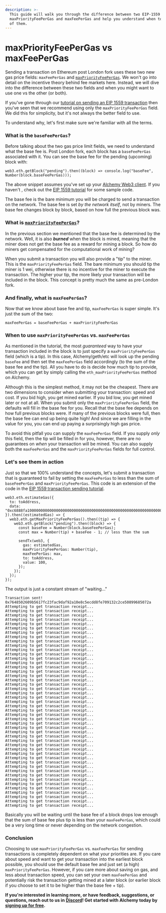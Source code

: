```yaml
---
description: >-
  This guide will walk you through the difference between two EIP-1559 methods:
  maxPriorityFeePerGas and maxFeePerGas and help you understand when to use each
  of them.
---
```


# maxPriorityFeePerGas vs maxFeePerGas

Sending a transaction on Ethereum post London fork uses these two new gas price fields: `maxFeePerGas` and [`maxPriorityFeePerGas`](../../apis/ethereum/eth\_maxpriorityfeepergas.md). We won't go into detail on the incentive theory behind fee markets here. Instead, we will dive into the difference between these two fields and when you might want to use one vs the other (or both).

If you've gone through our [tutorial on sending an EIP 1559 transaction](https://docs.alchemy.com/alchemy/guides/eip-1559/send-tx-eip-1559) then you've seen that we recommend using only the `maxPriorityFeePerGas` field. We did this for simplicity, but it's not always the better field to use.

To understand why, let's first make sure we're familiar with all the terms.

### What is the `baseFeePerGas`? <a href="#what-is-the-base-fee-per-gas" id="what-is-the-base-fee-per-gas"></a>

Before talking about the two gas price limit fields, we need to understand what the base fee is. Post London fork, each block has a `baseFeePerGas` associated with it. You can see the base fee for the pending (upcoming) block with:

```
web3.eth.getBlock("pending").then((block) => console.log("baseFee", Number(block.baseFeePerGas)));
```

The above snippet assumes you've set up your [Alchemy Web3 client](https://docs.alchemy.com/alchemy/documentation/alchemy-web3). If you haven't , check out the [EIP 1559 tutorial](https://docs.alchemy.com/alchemy/tutorials/sending-txs/eip-1559) for some sample code.

The base fee is the bare minimum you will be charged to send a transaction on the network. The base fee is set _by the network itself_, not by miners. The base fee changes block by block, based on how full the previous block was.

### What is [`maxPriorityFeePerGas`](../../apis/ethereum/eth\_maxpriorityfeepergas.md)? <a href="#what-is-max-priority-fee-per-gas" id="what-is-max-priority-fee-per-gas"></a>

In the previous section we mentioned that the base fee is determined by the network. Well, it is also _**burned**_ when the block is mined, meaning that the miner does not get the base fee as a reward for mining a block. So how do miners get compensated for the computational work of mining?

When you submit a transaction you will also provide a "tip" to the miner. This is the `maxPriorityFeePerGas` field. The bare minimum you should tip the miner is 1 wei, otherwise there is no incentive for the miner to execute the transaction. The higher your tip, the more likely your transaction will be included in the block. This concept is pretty much the same as pre-London fork.

### And finally, what is `maxFeePerGas`? <a href="#and-finally-what-is-max-fee-per-gas" id="and-finally-what-is-max-fee-per-gas"></a>

Now that we know about base fee and tip, `maxFeePerGas` is super simple. It's just the sum of the two:

`maxFeePerGas = baseFeePerGas + maxPriorityFeePerGas`

### When to use `maxPriorityFeePerGas` vs. `maxFeePerGas` <a href="#when-to-use-max-priority-fee-per-gas-vs-max-fee-per-gas" id="when-to-use-max-priority-fee-per-gas-vs-max-fee-per-gas"></a>

As mentioned in the tutorial, the most _guaranteed_ way to have your transaction included in the block is to just specify a `maxPriorityFeePerGas` field (which is a tip). In this case, Alchemy/geth/etc will look up the pending `baseFee` and then set the `maxFeePerGas` field accordingly (to the sum of the base fee and the tip). All you have to do is decide how much tip to provide, which you can get by simply calling the `eth_maxPriorityFeePerGas` method on Alchemy.

Although this is the simplest method, it may not be the cheapest. There are two dimensions to consider when submitting your transaction: speed and cost. If you bid high, you get mined earlier. If you bid low, you get mined later or not at all. When you submit only the `maxPriorityFeePerGas` field, the defaults will fill in the base fee for you. Recall that the base fee depends on how full previous blocks were. If many of the previous blocks were full, then the base fee can end up being quite high! And since we are filling in the value for you, you can end up paying a surprisingly high gas price.

To avoid this pitfall you can supply the `maxFeePerGas` field. If you supply _only_ this field, then the tip will be filled in for you, however, there are no guarantees on _when_ your transaction will be mined. You can also supply both the `maxFeePerGas` and the `maxPriorityFeePerGas` fields for full control.

### Let's see them in action <a href="#lets-see-them-in-action" id="lets-see-them-in-action"></a>

Just so that we 100% understand the concepts, let's submit a transaction that is guaranteed to fail by setting the `maxFeePerGas` to less than the sum of `baseFeePerGas` and `maxPriorityFeePerGas`. This code is an extension of the code in the [EIP 1559 transaction sending tutorial](https://docs.alchemy.com/alchemy/guides/eip-1559/send-tx-eip-1559).

```
web3.eth.estimateGas({
  to: toAddress,
  data: "0xc6888fa10000000000000000000000000000000000000000000000000000000000000003"
}).then((estimatedGas) => {
  web3.eth.getMaxPriorityFeePerGas().then((tip) => {
    web3.eth.getBlock("pending").then((block) => {
      const baseFee = Number(block.baseFeePerGas);
      const max = Number(tip) + baseFee - 1; // less than the sum

      sendTx(web3, {
        gas: estimatedGas,
        maxPriorityFeePerGas: Number(tip),
        maxFeePerGas: max,
        to: toAddress,
        value: 100,
      });
    });
  });
});
```

The output is just a constant stream of "waiting…"

```
Transaction sent! 0x7648502609b5617fc23fac9daf92a10e8c5ecdd8fe709132c2ce50899685072a
Attempting to get transaction receipt...
Attempting to get transaction receipt...
Attempting to get transaction receipt...
Attempting to get transaction receipt...
Attempting to get transaction receipt...
Attempting to get transaction receipt...
Attempting to get transaction receipt...
Attempting to get transaction receipt...
Attempting to get transaction receipt...
Attempting to get transaction receipt...
Attempting to get transaction receipt...
Attempting to get transaction receipt...
Attempting to get transaction receipt...
Attempting to get transaction receipt...
Attempting to get transaction receipt...
Attempting to get transaction receipt...
Attempting to get transaction receipt...
Attempting to get transaction receipt...
Attempting to get transaction receipt...
Attempting to get transaction receipt...
Attempting to get transaction receipt...
Attempting to get transaction receipt...
Attempting to get transaction receipt...
Attempting to get transaction receipt...
Attempting to get transaction receipt...
Attempting to get transaction receipt...
Attempting to get transaction receipt...
Attempting to get transaction receipt...
Attempting to get transaction receipt...
Attempting to get transaction receipt...
Attempting to get transaction receipt...
Attempting to get transaction receipt...
Attempting to get transaction receipt...
Attempting to get transaction receipt...
Attempting to get transaction receipt...
Attempting to get transaction receipt...
Attempting to get transaction receipt...
Attempting to get transaction receipt...
Attempting to get transaction receipt...
Attempting to get transaction receipt...
Attempting to get transaction receipt...
Attempting to get transaction receipt...
Attempting to get transaction receipt...
Attempting to get transaction receipt...
Attempting to get transaction receipt...
Attempting to get transaction receipt...
Attempting to get transaction receipt...
```

Basically you will be waiting until the base fee of a block drops low enough that the sum of base fee plus tip is less than your `maxFeePerGas`, which could be a very long time or never depending on the network congestion.

### Conclusion <a href="#hkcau-conclusion" id="hkcau-conclusion"></a>

Choosing to use `maxPriorityFeePerGas` vs. `maxFeePerGas` for sending transactions is completely dependent on what your priorities are. If you care about speed and want to get your transaction into the earliest block possible, you should use the default base fee and just set (a high) `maxPriorityFeePerGas`. However, if you care more about saving on gas, and less about transaction speed, you can set your own `maxFeePerGas` and potentially risk the transaction getting mined at a later block (or earlier block if you choose to set it to be higher than the base fee + tip).

**If you're interested in learning more, or have feedback, suggestions, or questions, reach out to us in** [**Discord**](https://alchemy.com/discord)**! Get started with Alchemy today by** [**signing up for free**](https://alchemy.com/?r=affiliate:5494a54b-6ae1-4d33-9016-c331c0dcdc1f)**.**
